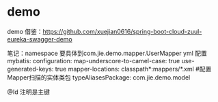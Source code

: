 # demo
demo
借鉴：https://github.com/xuejian0616/spring-boot-cloud-zuul-eureka-swagger-demo

笔记：namespace 要具体到com.jie.demo.mapper.UserMapper
yml 配置
mybatis:
  configuration:
    map-underscore-to-camel-case: true
    use-generated-keys: true
  mapper-locations: classpath*:mappers/*.xml
  #配置Mapper扫描的实体类包
  typeAliasesPackage: com.jie.demo.model
 
 @Id 注明是主键